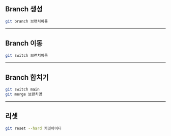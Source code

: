 ## Branch 생성

```bash
git branch 브랜치이름
```

--- 

## Branch 이동
```bash
git switch 브랜치이름
```

---

## Branch 합치기
```bash
git switch main
git merge 브랜치명
```

---

## 리셋
```bash
git reset --hard 커밋아이디
```
